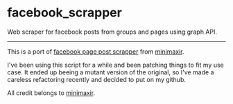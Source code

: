 # facebook_scrapper
Web scraper for facebook posts from groups and pages using graph API.
  
---
This is a port of [facebook page post scrapper](https://github.com/minimaxir/facebook-page-post-scraper) from [minimaxir](https://github.com/minimaxir). 
  
I've been using this script for a while and been patching things to fit my use case. It ended up beeing a mutant version of the original, so I've made a careless refactoring recently and decided to put on my github.
  
All credit belongs to [minimaxir](https://github.com/minimaxir).
